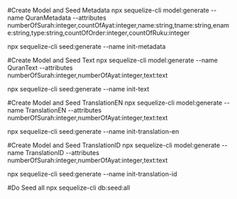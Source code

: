 #Create Model and Seed Metadata
npx sequelize-cli model:generate --name QuranMetadata --attributes numberOfSurah:integer,countOfAyat:integer,name:string,tname:string,ename:string,type:string,countOfOrder:integer,countOfRuku:integer

npx sequelize-cli seed:generate --name init-metadata

#Create Model and Seed Text
npx sequelize-cli model:generate --name QuranText --attributes numberOfSurah:integer,numberOfAyat:integer,text:text

npx sequelize-cli seed:generate --name init-text

#Create Model and Seed TranslationEN
npx sequelize-cli model:generate --name TranslationEN --attributes numberOfSurah:integer,numberOfAyat:integer,text:text

npx sequelize-cli seed:generate --name init-translation-en

#Create Model and Seed TranslationID
npx sequelize-cli model:generate --name TranslationID --attributes numberOfSurah:integer,numberOfAyat:integer,text:text

npx sequelize-cli seed:generate --name init-translation-id

#Do Seed all
npx sequelize-cli db:seed:all